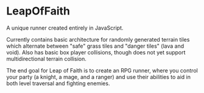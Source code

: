 # LeapOfFaith
A unique runner created entirely in JavaScript.

Currently contains basic architecture for randomly generated terrain tiles which alternate between "safe" grass tiles and "danger tiles" (lava and void). Also has basic box player collisions, though does not yet support multidirectional terrain collision.

The end goal for Leap of Faith is to create an RPG runner, where you control your party (a knight, a mage, and a ranger) and use their abilities to aid in both level traversal and fighting enemies.
